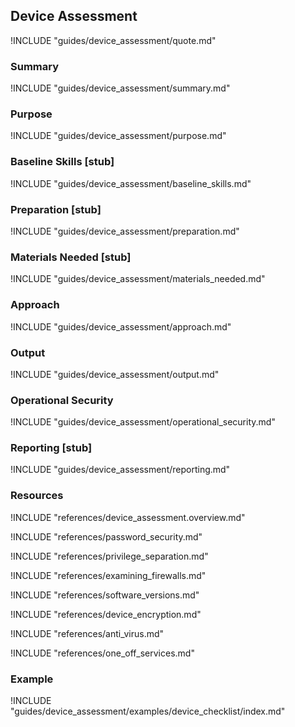 ## Device Assessment

!INCLUDE "guides/device_assessment/quote.md"

### Summary

!INCLUDE "guides/device_assessment/summary.md"

### Purpose

!INCLUDE "guides/device_assessment/purpose.md"

### Baseline Skills [stub]

!INCLUDE "guides/device_assessment/baseline_skills.md"

### Preparation [stub]

!INCLUDE "guides/device_assessment/preparation.md"

### Materials Needed [stub]

!INCLUDE "guides/device_assessment/materials_needed.md"

### Approach

!INCLUDE "guides/device_assessment/approach.md"

### Output

!INCLUDE "guides/device_assessment/output.md"

### Operational Security

!INCLUDE "guides/device_assessment/operational_security.md"

### Reporting [stub]

!INCLUDE "guides/device_assessment/reporting.md"

### Resources

!INCLUDE "references/device_assessment.overview.md"

!INCLUDE "references/password_security.md"

!INCLUDE "references/privilege_separation.md"

!INCLUDE "references/examining_firewalls.md"

!INCLUDE "references/software_versions.md"

!INCLUDE "references/device_encryption.md"

!INCLUDE "references/anti_virus.md"

!INCLUDE "references/one_off_services.md"

### Example

!INCLUDE "guides/device_assessment/examples/device_checklist/index.md"

